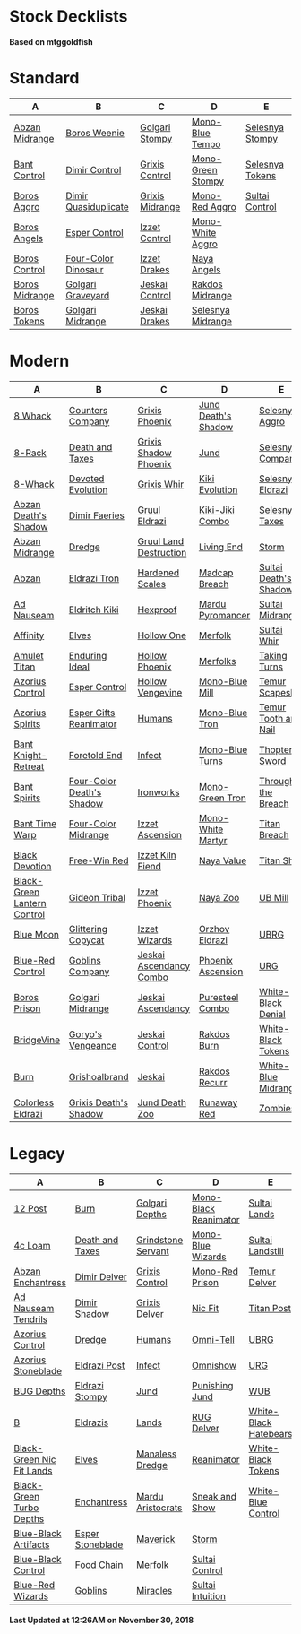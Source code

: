 # Stock Decklists
#### Based on mtggoldfish


# Standard

|                               A                                |                                     B                                      |                                C                                 |                                  D                                   |                                E                                 |
|----------------------------------------------------------------|----------------------------------------------------------------------------|------------------------------------------------------------------|----------------------------------------------------------------------|------------------------------------------------------------------|
|[Abzan Midrange](./mtggoldfish/Standard/decks/Abzan_Midrange.md)|[Boros Weenie](./mtggoldfish/Standard/decks/Boros_Weenie.md)                |[Golgari Stompy](./mtggoldfish/Standard/decks/Golgari_Stompy.md)  |[Mono-Blue Tempo](./mtggoldfish/Standard/decks/Mono-Blue_Tempo.md)    |[Selesnya Stompy](./mtggoldfish/Standard/decks/Selesnya_Stompy.md)|
|[Bant Control](./mtggoldfish/Standard/decks/Bant_Control.md)    |[Dimir Control](./mtggoldfish/Standard/decks/Dimir_Control.md)              |[Grixis Control](./mtggoldfish/Standard/decks/Grixis_Control.md)  |[Mono-Green Stompy](./mtggoldfish/Standard/decks/Mono-Green_Stompy.md)|[Selesnya Tokens](./mtggoldfish/Standard/decks/Selesnya_Tokens.md)|
|[Boros Aggro](./mtggoldfish/Standard/decks/Boros_Aggro.md)      |[Dimir Quasiduplicate](./mtggoldfish/Standard/decks/Dimir_Quasiduplicate.md)|[Grixis Midrange](./mtggoldfish/Standard/decks/Grixis_Midrange.md)|[Mono-Red Aggro](./mtggoldfish/Standard/decks/Mono-Red_Aggro.md)      |[Sultai Control](./mtggoldfish/Standard/decks/Sultai_Control.md)  |
|[Boros Angels](./mtggoldfish/Standard/decks/Boros_Angels.md)    |[Esper Control](./mtggoldfish/Standard/decks/Esper_Control.md)              |[Izzet Control](./mtggoldfish/Standard/decks/Izzet_Control.md)    |[Mono-White Aggro](./mtggoldfish/Standard/decks/Mono-White_Aggro.md)  |                                                                  |
|[Boros Control](./mtggoldfish/Standard/decks/Boros_Control.md)  |[Four-Color Dinosaur](./mtggoldfish/Standard/decks/Four-Color_Dinosaur.md)  |[Izzet Drakes](./mtggoldfish/Standard/decks/Izzet_Drakes.md)      |[Naya Angels](./mtggoldfish/Standard/decks/Naya_Angels.md)            |                                                                  |
|[Boros Midrange](./mtggoldfish/Standard/decks/Boros_Midrange.md)|[Golgari Graveyard](./mtggoldfish/Standard/decks/Golgari_Graveyard.md)      |[Jeskai Control](./mtggoldfish/Standard/decks/Jeskai_Control.md)  |[Rakdos Midrange](./mtggoldfish/Standard/decks/Rakdos_Midrange.md)    |                                                                  |
|[Boros Tokens](./mtggoldfish/Standard/decks/Boros_Tokens.md)    |[Golgari Midrange](./mtggoldfish/Standard/decks/Golgari_Midrange.md)        |[Jeskai Drakes](./mtggoldfish/Standard/decks/Jeskai_Drakes.md)    |[Selesnya Midrange](./mtggoldfish/Standard/decks/Selesnya_Midrange.md)|                                                                  |


# Modern

|                                           A                                            |                                         B                                          |                                       C                                        |                                   D                                    |                                     E                                      |
|----------------------------------------------------------------------------------------|------------------------------------------------------------------------------------|--------------------------------------------------------------------------------|------------------------------------------------------------------------|----------------------------------------------------------------------------|
|[8 Whack](./mtggoldfish/Modern/decks/8_Whack.md)                                        |[Counters Company](./mtggoldfish/Modern/decks/Counters_Company.md)                  |[Grixis Phoenix](./mtggoldfish/Modern/decks/Grixis_Phoenix.md)                  |[Jund Death's Shadow](./mtggoldfish/Modern/decks/Jund_Death's_Shadow.md)|[Selesnya Aggro](./mtggoldfish/Modern/decks/Selesnya_Aggro.md)              |
|[8-Rack](./mtggoldfish/Modern/decks/8-Rack.md)                                          |[Death and Taxes](./mtggoldfish/Modern/decks/Death_and_Taxes.md)                    |[Grixis Shadow Phoenix](./mtggoldfish/Modern/decks/Grixis_Shadow_Phoenix.md)    |[Jund](./mtggoldfish/Modern/decks/Jund.md)                              |[Selesnya Company](./mtggoldfish/Modern/decks/Selesnya_Company.md)          |
|[8-Whack](./mtggoldfish/Modern/decks/8-Whack.md)                                        |[Devoted Evolution](./mtggoldfish/Modern/decks/Devoted_Evolution.md)                |[Grixis Whir](./mtggoldfish/Modern/decks/Grixis_Whir.md)                        |[Kiki Evolution](./mtggoldfish/Modern/decks/Kiki_Evolution.md)          |[Selesnya Eldrazi](./mtggoldfish/Modern/decks/Selesnya_Eldrazi.md)          |
|[Abzan Death's Shadow](./mtggoldfish/Modern/decks/Abzan_Death's_Shadow.md)              |[Dimir Faeries](./mtggoldfish/Modern/decks/Dimir_Faeries.md)                        |[Gruul Eldrazi](./mtggoldfish/Modern/decks/Gruul_Eldrazi.md)                    |[Kiki-Jiki Combo](./mtggoldfish/Modern/decks/Kiki-Jiki_Combo.md)        |[Selesnya Taxes](./mtggoldfish/Modern/decks/Selesnya_Taxes.md)              |
|[Abzan Midrange](./mtggoldfish/Modern/decks/Abzan_Midrange.md)                          |[Dredge](./mtggoldfish/Modern/decks/Dredge.md)                                      |[Gruul Land Destruction](./mtggoldfish/Modern/decks/Gruul_Land_Destruction.md)  |[Living End](./mtggoldfish/Modern/decks/Living_End.md)                  |[Storm](./mtggoldfish/Modern/decks/Storm.md)                                |
|[Abzan](./mtggoldfish/Modern/decks/Abzan.md)                                            |[Eldrazi Tron](./mtggoldfish/Modern/decks/Eldrazi_Tron.md)                          |[Hardened Scales](./mtggoldfish/Modern/decks/Hardened_Scales.md)                |[Madcap Breach](./mtggoldfish/Modern/decks/Madcap_Breach.md)            |[Sultai Death's Shadow](./mtggoldfish/Modern/decks/Sultai_Death's_Shadow.md)|
|[Ad Nauseam](./mtggoldfish/Modern/decks/Ad_Nauseam.md)                                  |[Eldritch Kiki](./mtggoldfish/Modern/decks/Eldritch_Kiki.md)                        |[Hexproof](./mtggoldfish/Modern/decks/Hexproof.md)                              |[Mardu Pyromancer](./mtggoldfish/Modern/decks/Mardu_Pyromancer.md)      |[Sultai Midrange](./mtggoldfish/Modern/decks/Sultai_Midrange.md)            |
|[Affinity](./mtggoldfish/Modern/decks/Affinity.md)                                      |[Elves](./mtggoldfish/Modern/decks/Elves.md)                                        |[Hollow One](./mtggoldfish/Modern/decks/Hollow_One.md)                          |[Merfolk](./mtggoldfish/Modern/decks/Merfolk.md)                        |[Sultai Whir](./mtggoldfish/Modern/decks/Sultai_Whir.md)                    |
|[Amulet Titan](./mtggoldfish/Modern/decks/Amulet_Titan.md)                              |[Enduring Ideal](./mtggoldfish/Modern/decks/Enduring_Ideal.md)                      |[Hollow Phoenix](./mtggoldfish/Modern/decks/Hollow_Phoenix.md)                  |[Merfolks](./mtggoldfish/Modern/decks/Merfolks.md)                      |[Taking Turns](./mtggoldfish/Modern/decks/Taking_Turns.md)                  |
|[Azorius Control](./mtggoldfish/Modern/decks/Azorius_Control.md)                        |[Esper Control](./mtggoldfish/Modern/decks/Esper_Control.md)                        |[Hollow Vengevine](./mtggoldfish/Modern/decks/Hollow_Vengevine.md)              |[Mono-Blue Mill](./mtggoldfish/Modern/decks/Mono-Blue_Mill.md)          |[Temur Scapeshift](./mtggoldfish/Modern/decks/Temur_Scapeshift.md)          |
|[Azorius Spirits](./mtggoldfish/Modern/decks/Azorius_Spirits.md)                        |[Esper Gifts Reanimator](./mtggoldfish/Modern/decks/Esper_Gifts_Reanimator.md)      |[Humans](./mtggoldfish/Modern/decks/Humans.md)                                  |[Mono-Blue Tron](./mtggoldfish/Modern/decks/Mono-Blue_Tron.md)          |[Temur Tooth and Nail](./mtggoldfish/Modern/decks/Temur_Tooth_and_Nail.md)  |
|[Bant Knight-Retreat](./mtggoldfish/Modern/decks/Bant_Knight-Retreat.md)                |[Foretold End](./mtggoldfish/Modern/decks/Foretold_End.md)                          |[Infect](./mtggoldfish/Modern/decks/Infect.md)                                  |[Mono-Blue Turns](./mtggoldfish/Modern/decks/Mono-Blue_Turns.md)        |[Thopter Sword](./mtggoldfish/Modern/decks/Thopter_Sword.md)                |
|[Bant Spirits](./mtggoldfish/Modern/decks/Bant_Spirits.md)                              |[Four-Color Death's Shadow](./mtggoldfish/Modern/decks/Four-Color_Death's_Shadow.md)|[Ironworks](./mtggoldfish/Modern/decks/Ironworks.md)                            |[Mono-Green Tron](./mtggoldfish/Modern/decks/Mono-Green_Tron.md)        |[Through the Breach](./mtggoldfish/Modern/decks/Through_the_Breach.md)      |
|[Bant Time Warp](./mtggoldfish/Modern/decks/Bant_Time_Warp.md)                          |[Four-Color Midrange](./mtggoldfish/Modern/decks/Four-Color_Midrange.md)            |[Izzet Ascension](./mtggoldfish/Modern/decks/Izzet_Ascension.md)                |[Mono-White Martyr](./mtggoldfish/Modern/decks/Mono-White_Martyr.md)    |[Titan Breach](./mtggoldfish/Modern/decks/Titan_Breach.md)                  |
|[Black Devotion](./mtggoldfish/Modern/decks/Black_Devotion.md)                          |[Free-Win Red](./mtggoldfish/Modern/decks/Free-Win_Red.md)                          |[Izzet Kiln Fiend](./mtggoldfish/Modern/decks/Izzet_Kiln_Fiend.md)              |[Naya Value](./mtggoldfish/Modern/decks/Naya_Value.md)                  |[Titan Shift](./mtggoldfish/Modern/decks/Titan_Shift.md)                    |
|[Black-Green Lantern Control](./mtggoldfish/Modern/decks/Black-Green_Lantern_Control.md)|[Gideon Tribal](./mtggoldfish/Modern/decks/Gideon_Tribal.md)                        |[Izzet Phoenix](./mtggoldfish/Modern/decks/Izzet_Phoenix.md)                    |[Naya Zoo](./mtggoldfish/Modern/decks/Naya_Zoo.md)                      |[UB Mill](./mtggoldfish/Modern/decks/UB_Mill.md)                            |
|[Blue Moon](./mtggoldfish/Modern/decks/Blue_Moon.md)                                    |[Glittering Copycat](./mtggoldfish/Modern/decks/Glittering_Copycat.md)              |[Izzet Wizards](./mtggoldfish/Modern/decks/Izzet_Wizards.md)                    |[Orzhov Eldrazi](./mtggoldfish/Modern/decks/Orzhov_Eldrazi.md)          |[UBRG](./mtggoldfish/Modern/decks/UBRG.md)                                  |
|[Blue-Red Control](./mtggoldfish/Modern/decks/Blue-Red_Control.md)                      |[Goblins Company](./mtggoldfish/Modern/decks/Goblins_Company.md)                    |[Jeskai Ascendancy Combo](./mtggoldfish/Modern/decks/Jeskai_Ascendancy_Combo.md)|[Phoenix Ascension](./mtggoldfish/Modern/decks/Phoenix_Ascension.md)    |[URG](./mtggoldfish/Modern/decks/URG.md)                                    |
|[Boros Prison](./mtggoldfish/Modern/decks/Boros_Prison.md)                              |[Golgari Midrange](./mtggoldfish/Modern/decks/Golgari_Midrange.md)                  |[Jeskai Ascendancy](./mtggoldfish/Modern/decks/Jeskai_Ascendancy.md)            |[Puresteel Combo](./mtggoldfish/Modern/decks/Puresteel_Combo.md)        |[White-Black Denial](./mtggoldfish/Modern/decks/White-Black_Denial.md)      |
|[BridgeVine](./mtggoldfish/Modern/decks/BridgeVine.md)                                  |[Goryo's Vengeance](./mtggoldfish/Modern/decks/Goryo's_Vengeance.md)                |[Jeskai Control](./mtggoldfish/Modern/decks/Jeskai_Control.md)                  |[Rakdos Burn](./mtggoldfish/Modern/decks/Rakdos_Burn.md)                |[White-Black Tokens](./mtggoldfish/Modern/decks/White-Black_Tokens.md)      |
|[Burn](./mtggoldfish/Modern/decks/Burn.md)                                              |[Grishoalbrand](./mtggoldfish/Modern/decks/Grishoalbrand.md)                        |[Jeskai](./mtggoldfish/Modern/decks/Jeskai.md)                                  |[Rakdos Recurr](./mtggoldfish/Modern/decks/Rakdos_Recurr.md)            |[White-Blue Midrange](./mtggoldfish/Modern/decks/White-Blue_Midrange.md)    |
|[Colorless Eldrazi](./mtggoldfish/Modern/decks/Colorless_Eldrazi.md)                    |[Grixis Death's Shadow](./mtggoldfish/Modern/decks/Grixis_Death's_Shadow.md)        |[Jund Death Zoo](./mtggoldfish/Modern/decks/Jund_Death_Zoo.md)                  |[Runaway Red](./mtggoldfish/Modern/decks/Runaway_Red.md)                |[Zombies](./mtggoldfish/Modern/decks/Zombies.md)                            |


# Legacy

|                                         A                                          |                                B                                 |                                  C                                   |                                     D                                      |                                     E                                      |
|------------------------------------------------------------------------------------|------------------------------------------------------------------|----------------------------------------------------------------------|----------------------------------------------------------------------------|----------------------------------------------------------------------------|
|[12 Post](./mtggoldfish/Legacy/decks/12_Post.md)                                    |[Burn](./mtggoldfish/Legacy/decks/Burn.md)                        |[Golgari Depths](./mtggoldfish/Legacy/decks/Golgari_Depths.md)        |[Mono-Black Reanimator](./mtggoldfish/Legacy/decks/Mono-Black_Reanimator.md)|[Sultai Lands](./mtggoldfish/Legacy/decks/Sultai_Lands.md)                  |
|[4c Loam](./mtggoldfish/Legacy/decks/4c_Loam.md)                                    |[Death and Taxes](./mtggoldfish/Legacy/decks/Death_and_Taxes.md)  |[Grindstone Servant](./mtggoldfish/Legacy/decks/Grindstone_Servant.md)|[Mono-Blue Wizards](./mtggoldfish/Legacy/decks/Mono-Blue_Wizards.md)        |[Sultai Landstill](./mtggoldfish/Legacy/decks/Sultai_Landstill.md)          |
|[Abzan Enchantress](./mtggoldfish/Legacy/decks/Abzan_Enchantress.md)                |[Dimir Delver](./mtggoldfish/Legacy/decks/Dimir_Delver.md)        |[Grixis Control](./mtggoldfish/Legacy/decks/Grixis_Control.md)        |[Mono-Red Prison](./mtggoldfish/Legacy/decks/Mono-Red_Prison.md)            |[Temur Delver](./mtggoldfish/Legacy/decks/Temur_Delver.md)                  |
|[Ad Nauseam Tendrils](./mtggoldfish/Legacy/decks/Ad_Nauseam_Tendrils.md)            |[Dimir Shadow](./mtggoldfish/Legacy/decks/Dimir_Shadow.md)        |[Grixis Delver](./mtggoldfish/Legacy/decks/Grixis_Delver.md)          |[Nic Fit](./mtggoldfish/Legacy/decks/Nic_Fit.md)                            |[Titan Post](./mtggoldfish/Legacy/decks/Titan_Post.md)                      |
|[Azorius Control](./mtggoldfish/Legacy/decks/Azorius_Control.md)                    |[Dredge](./mtggoldfish/Legacy/decks/Dredge.md)                    |[Humans](./mtggoldfish/Legacy/decks/Humans.md)                        |[Omni-Tell](./mtggoldfish/Legacy/decks/Omni-Tell.md)                        |[UBRG](./mtggoldfish/Legacy/decks/UBRG.md)                                  |
|[Azorius Stoneblade](./mtggoldfish/Legacy/decks/Azorius_Stoneblade.md)              |[Eldrazi Post](./mtggoldfish/Legacy/decks/Eldrazi_Post.md)        |[Infect](./mtggoldfish/Legacy/decks/Infect.md)                        |[Omnishow](./mtggoldfish/Legacy/decks/Omnishow.md)                          |[URG](./mtggoldfish/Legacy/decks/URG.md)                                    |
|[BUG Depths](./mtggoldfish/Legacy/decks/BUG_Depths.md)                              |[Eldrazi Stompy](./mtggoldfish/Legacy/decks/Eldrazi_Stompy.md)    |[Jund](./mtggoldfish/Legacy/decks/Jund.md)                            |[Punishing Jund](./mtggoldfish/Legacy/decks/Punishing_Jund.md)              |[WUB](./mtggoldfish/Legacy/decks/WUB.md)                                    |
|[B](./mtggoldfish/Legacy/decks/B.md)                                                |[Eldrazis](./mtggoldfish/Legacy/decks/Eldrazis.md)                |[Lands](./mtggoldfish/Legacy/decks/Lands.md)                          |[RUG Delver](./mtggoldfish/Legacy/decks/RUG_Delver.md)                      |[White-Black Hatebears](./mtggoldfish/Legacy/decks/White-Black_Hatebears.md)|
|[Black-Green Nic Fit Lands](./mtggoldfish/Legacy/decks/Black-Green_Nic_Fit_Lands.md)|[Elves](./mtggoldfish/Legacy/decks/Elves.md)                      |[Manaless Dredge](./mtggoldfish/Legacy/decks/Manaless_Dredge.md)      |[Reanimator](./mtggoldfish/Legacy/decks/Reanimator.md)                      |[White-Black Tokens](./mtggoldfish/Legacy/decks/White-Black_Tokens.md)      |
|[Black-Green Turbo Depths](./mtggoldfish/Legacy/decks/Black-Green_Turbo_Depths.md)  |[Enchantress](./mtggoldfish/Legacy/decks/Enchantress.md)          |[Mardu Aristocrats](./mtggoldfish/Legacy/decks/Mardu_Aristocrats.md)  |[Sneak and Show](./mtggoldfish/Legacy/decks/Sneak_and_Show.md)              |[White-Blue Control](./mtggoldfish/Legacy/decks/White-Blue_Control.md)      |
|[Blue-Black Artifacts](./mtggoldfish/Legacy/decks/Blue-Black_Artifacts.md)          |[Esper Stoneblade](./mtggoldfish/Legacy/decks/Esper_Stoneblade.md)|[Maverick](./mtggoldfish/Legacy/decks/Maverick.md)                    |[Storm](./mtggoldfish/Legacy/decks/Storm.md)                                |                                                                            |
|[Blue-Black Control](./mtggoldfish/Legacy/decks/Blue-Black_Control.md)              |[Food Chain](./mtggoldfish/Legacy/decks/Food_Chain.md)            |[Merfolk](./mtggoldfish/Legacy/decks/Merfolk.md)                      |[Sultai Control](./mtggoldfish/Legacy/decks/Sultai_Control.md)              |                                                                            |
|[Blue-Red Wizards](./mtggoldfish/Legacy/decks/Blue-Red_Wizards.md)                  |[Goblins](./mtggoldfish/Legacy/decks/Goblins.md)                  |[Miracles](./mtggoldfish/Legacy/decks/Miracles.md)                    |[Sultai Intuition](./mtggoldfish/Legacy/decks/Sultai_Intuition.md)          |                                                                            |



#### Last Updated at 12:26AM on November 30, 2018